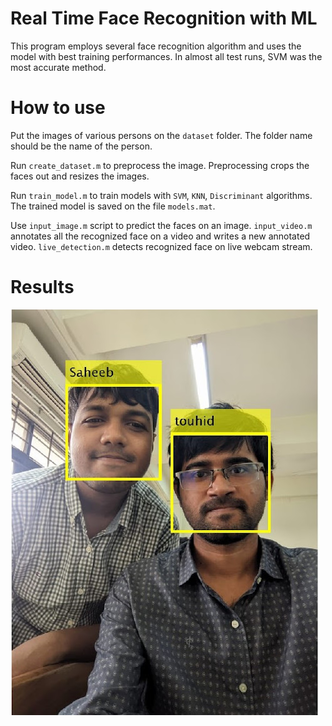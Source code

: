# Real Time Face Recognition with ML

This program employs several face recognition algorithm and uses the model with best training performances. In almost all test runs, SVM was the most accurate method.

# How to use

Put the images of various persons on the `dataset` folder. The folder name should be the name of the person.

Run `create_dataset.m` to preprocess the image. Preprocessing crops the faces out and resizes the images.

Run `train_model.m` to train models with `SVM`, `KNN`, `Discriminant` algorithms. The trained model is saved on the file `models.mat`.

Use `input_image.m` script to predict the faces on an image. `input_video.m` annotates all the recognized face on a video and writes a new annotated video. `live_detection.m` detects recognized face on live webcam stream.

# Results

<img src="img/touhid-saheeb.jpg" />
